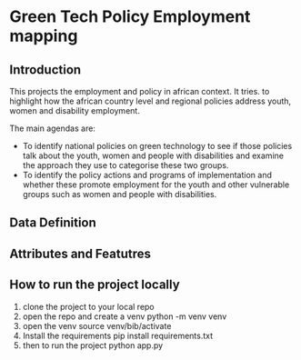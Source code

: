 # Green Tech Policy Employment mapping

## Introduction

This projects the employment and policy in african context. It tries. to highlight how the african country level and regional policies address youth, women and disability employment.

The main agendas are:
- To identify national policies on green technology to see if those policies talk about the youth, women and people with disabilities and examine the approach they use to categorise these two groups.
- To identify the policy actions and programs of implementation and whether these promote employment for the youth and other vulnerable groups such as women and people with disabilities.


## Data Definition


## Attributes and Featutres


## How to run the project locally
1. clone the project to your local repo
2. open the repo and create a venv python -m venv venv
3. open the venv source venv/bib/activate
4. Install the requirements pip install requirements.txt
5. then to run the project python app.py
